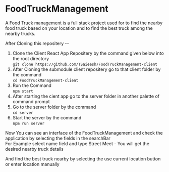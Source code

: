 # FoodTruckManagement
A Food Truck management is a full stack project used for to find the nearby food truck based on your location and to find the best truck among the nearby trucks.

After Cloning this repositery --
  1. Clone the Client React App Repositery by the command given below into the root directory<br/>
          ```git clone https://github.com/TSaieesh/FoodTruckManagement-client```
  2. After Cloning the submodule client repositery go to that client folder by the command<br/>
          ```cd FoodTruckManagement-client```
  3. Run the Command<br/>
          ```npm start```
  4. After starting the cient app go to the server folder in another palette of command prompt
  5. Go to the server folder by the command<br/>
          ```cd server```
  6. Start the server by the command<br/>
          ```npm run server```

Now You can see an interface of the FoodTruckManagement and check the application by selecting the fields in the searchBar <br/>
    For Example select name field and type Street Meet - You will get the desired nearby truck details<br/>

And find the best truck nearby by selecting the use current location button or enter location manually
